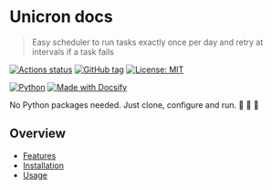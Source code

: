# Unicron docs
> Easy scheduler to run tasks exactly once per day and retry at intervals if a task fails

[![Actions status](https://github.com/MichaelCurrin/unicron/workflows/Python%20package/badge.svg)](https://github.com/MichaelCurrin/unicron/actions)
[![GitHub tag](https://img.shields.io/github/tag/MichaelCurrin/unicron.svg)](https://GitHub.com/MichaelCurrin/unicron/releases/)
[![License: MIT](https://img.shields.io/badge/License-MIT-blue.svg)](https://github.com/MichaelCurrin/unicron/blob/master/LICENSE)

[![Python](https://img.shields.io/badge/python->=3.6-blue.svg?logo=python&logoColor=white)](https://python.org/)
[![Made with Docsify](https://img.shields.io/badge/docs-docsify.js-blue.svg)](https://docsify.js.org/)

No Python packages needed. Just clone, configure and run. 🐍 🎉 🦄

<!-- Note Docsify does not support :unicorn: so use unicode above instead. -->

## Overview

- [Features](features.md)
- [Installation](installation.md)
- [Usage](usage.md)
